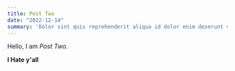 ```yaml
---
title: Post Two 
date: "2022-12-14"
summary: 'Dolor sint quis reprehenderit aliqua id dolor enim deserunt veniam. Non ipsum laborum irure Lorem Lorem minim enim excepteur enim ad excepteur dolore ullamco non. Ea laboris dolore non ad commodo incididunt laborum sit incididunt nulla qui dolor elit tempor. Deserunt ea nulla excepteur nisi id eu.'
---
```


Hello, I am _Post Two._

**I Hate y'all**
